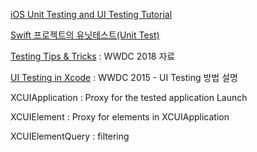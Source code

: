 [iOS Unit Testing and UI Testing Tutorial](https://www.raywenderlich.com/150073/ios-unit-testing-and-ui-testing-tutorial)

[Swift 프로젝트의 유닛테스트(Unit Test)](http://seorenn.blogspot.kr/2014/08/swift-unit-test.html)

[Testing Tips & Tricks](https://developer.apple.com/videos/play/wwdc2018/417/) : WWDC 2018 자료

[UI Testing in Xcode](https://developer.apple.com/videos/play/wwdc2015/406) : WWDC 2015 - UI Testing 방법 설명

XCUIApplication : Proxy for the tested application
Launch


XCUIElement : Proxy for elements in XCUIApplication

XCUIElementQuery : filtering
